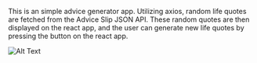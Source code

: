 This is an simple advice generator app. Utilizing axios, random life quotes are fetched from the Advice Slip JSON API. These random quotes are then displayed on the react app, and the user can generate new life quotes by pressing the button on the react app.

![Alt Text](https://media.giphy.com/media/vFKqnCdLPNOKc/giphy.gif)

